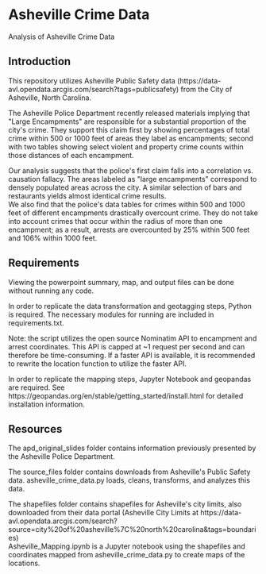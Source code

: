 # Asheville Crime Data
Analysis of Asheville Crime Data
<h2>Introduction</h2>

<p>This repository utilizes Asheville Public Safety data (https://data-avl.opendata.arcgis.com/search?tags=publicsafety)
  from the City of Asheville, North Carolina. </p>

<p>The Asheville Police Department recently released materials implying that "Large Encampments" are responsible for a substantial
  proportion of the city's crime. They support this claim first by showing percentages of total crime within 500 or 1000 feet of areas they
  label as encampments; second with two tables showing select violent and property crime counts within those distances of each encampment. </p>

<p>Our analysis suggests that the police's first claim falls into a correlation vs. causation fallacy. The areas labeled as "large encampments" correspond
  to densely populated areas across the city. A similar selection of bars and restaurants yields almost identical crime results. <br>
  We also find that the police's data tables for crimes within 500 and 1000 feet of different encampments drastically overcount crime.
  They do not take into account crimes that occur within the radius of more than one encampment; as a result, arrests are overcounted by 25% within 500 feet
  and 106% within 1000 feet. </p>
  
 <h2>Requirements</h2>
 <p>Viewing the powerpoint summary, map, and output files can be done without running any code. </p>
 <p>In order to replicate the data transformation and geotagging steps, Python is required. The necessary modules
  for running are included in requirements.txt. </p>
 <p> Note: the script utilizes the open source Nominatim API to encampment and arrest coordinates. This API
  is capped at ~1 request per second and can therefore be time-consuming. If a faster API is available,
  it is recommended to rewrite the location function to utilize the faster API. </p>
 <p> In order to replicate the mapping steps, Jupyter Notebook and geopandas are required. See https://geopandas.org/en/stable/getting_started/install.html for
  detailed installation information. </p>

<h2> Resources </h2>

<p> The apd_original_slides folder contains information previously presented by the Asheville Police Department. </p>
<p> The source_files folder contains downloads from Asheville's Public Safety data. asheville_crime_data.py loads, cleans, transforms, and analyzes this data. </p>
<p> The shapefiles folder contains shapefiles for Asheville's city limits, also downloaded from their data portal (Asheville City Limits at https://data-avl.opendata.arcgis.com/search?source=city%20of%20asheville%7C%20north%20carolina&tags=boundaries) <br>
  Asheville_Mapping.ipynb is a Jupyter notebook using the shapefiles and coordinates mapped from asheville_crime_data.py to create maps of the locations. </p>
